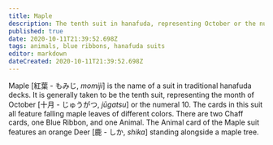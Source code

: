 ```yaml
---
title: Maple
description: The tenth suit in hanafuda, representing October or the number 10
published: true
date: 2020-10-11T21:39:52.698Z
tags: animals, blue ribbons, hanafuda suits
editor: markdown
dateCreated: 2020-10-11T21:39:52.698Z
---
```


Maple [紅葉 - もみじ, *momiji*] is the name of a suit in traditional hanafuda decks. It is generally taken to be the tenth suit, representing the month of October [十月	- じゅうがつ, *jūgatsu*] or the numeral 10. The cards in this suit all feature falling maple leaves of different colors. There are two Chaff cards, one Blue Ribbon, and one Animal. The Animal card of the Maple suit features an orange Deer [鹿 - しか, *shika*] standing alongside a maple tree.